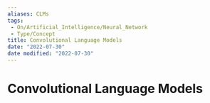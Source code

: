 ```yaml
---
aliases: CLMs
tags:
 - On/Artificial_Intelligence/Neural_Network
 - Type/Concept
title: Convolutional Language Models
date: "2022-07-30"
date modified: "2022-07-30"
---
```


# Convolutional Language Models
